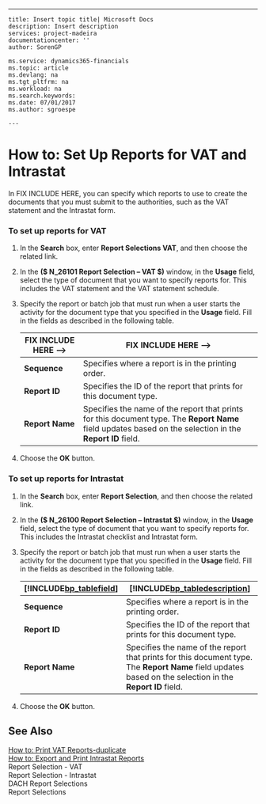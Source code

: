 ---
    title: Insert topic title| Microsoft Docs
    description: Insert description
    services: project-madeira
    documentationcenter: ''
    author: SorenGP

    ms.service: dynamics365-financials
    ms.topic: article
    ms.devlang: na
    ms.tgt_pltfrm: na
    ms.workload: na
    ms.search.keywords:
    ms.date: 07/01/2017
    ms.author: sgroespe

    ---
# How to: Set Up Reports for VAT and Intrastat
In FIX INCLUDE HERE<!--[!INCLUDE[navnow](../../ApplicationDesign/includes/navnow_md.md)] -->, you can specify which reports to use to create the documents that you must submit to the authorities, such as the VAT statement and the Intrastat form.  
  
### To set up reports for VAT  
  
1.  In the **Search** box, enter **Report Selections VAT**, and then choose the related link.  
  
2.  In the **\($ N\_26101 Report Selection – VAT $\)** window, in the **Usage** field, select the type of document that you want to specify reports for. This includes the VAT statement and the VAT statement schedule.  
  
3.  Specify the report or batch job that must run when a user starts the activity for the document type that you specified in the **Usage** field. Fill in the fields as described in the following table.  
  
    |FIX INCLUDE HERE<!--FIX INCLUDE HERE<!--[!INCLUDE[bp_tablefield](../../ApplicationDesign/includes/bp_tablefield_md.md)] --> -->|FIX INCLUDE HERE<!--FIX INCLUDE HERE<!--[!INCLUDE[bp_tabledescription](../../ApplicationDesign/includes/bp_tabledescription_md.md)] --> -->|  
    |---------------------------------|---------------------------------------|  
    |**Sequence**|Specifies where a report is in the printing order.|  
    |**Report ID**|Specifies the ID of the report that prints for this document type.|  
    |**Report Name**|Specifies the name of the report that prints for this document type. The **Report Name** field updates based on the selection in the **Report ID** field.|  
  
4.  Choose the **OK** button.  
  
### To set up reports for Intrastat  
  
1.  In the **Search** box, enter **Report Selection**, and then choose the related link.  
  
2.  In the **\($ N\_26100 Report Selection – Intrastat $\)** window, in the **Usage** field, select the type of document that you want to specify reports for. This includes the Intrastat checklist and Intrastat form.  
  
3.  Specify the report or batch job that must run when a user starts the activity for the document type that you specified in the **Usage** field. Fill in the fields as described in the following table.  
  
    |[!INCLUDE[bp_tablefield](../../ApplicationDesign/includes/bp_tablefield_md.md)]|[!INCLUDE[bp_tabledescription](../../ApplicationDesign/includes/bp_tabledescription_md.md)]|  
    |---------------------------------|---------------------------------------|  
    |**Sequence**|Specifies where a report is in the printing order.|  
    |**Report ID**|Specifies the ID of the report that prints for this document type.|  
    |**Report Name**|Specifies the name of the report that prints for this document type. The **Report Name** field updates based on the selection in the **Report ID** field.|  
  
4.  Choose the **OK** button.  
  
## See Also  
 [How to: Print VAT Reports\-duplicate](../../LocalFunctionalityForMicrosoftDynamicsNav2016/Germany/how-to-print-vat-reports-duplicate.md)   
 [How to: Export and Print Intrastat Reports](../../LocalFunctionalityForMicrosoftDynamicsNav2016/Germany/how-to-export-and-print-intrastat-reports.md)   
 Report Selection \- VAT   
 Report Selection \- Intrastat   
 DACH Report Selections   
 Report Selections